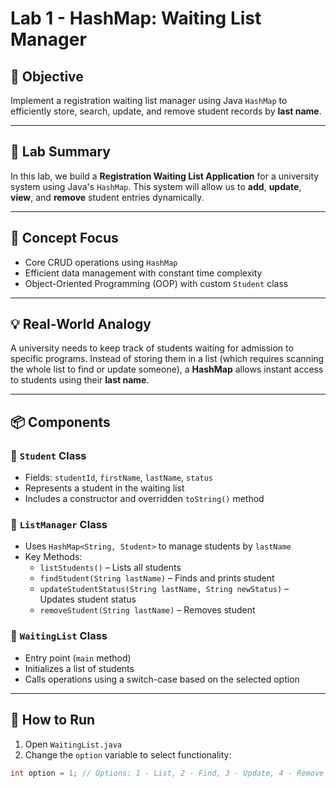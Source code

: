 # Lab 1 - HashMap: Waiting List Manager

## 📌 Objective
Implement a registration waiting list manager using Java `HashMap` to efficiently store, search, update, and remove student records by **last name**.

---

## 🧪 Lab Summary

In this lab, we build a **Registration Waiting List Application** for a university system using Java's `HashMap`. This system will allow us to **add**, **update**, **view**, and **remove** student entries dynamically.

---

## 🧠 Concept Focus

- Core CRUD operations using `HashMap`
- Efficient data management with constant time complexity
- Object-Oriented Programming (OOP) with custom `Student` class

---

## 💡 Real-World Analogy

A university needs to keep track of students waiting for admission to specific programs. Instead of storing them in a list (which requires scanning the whole list to find or update someone), a **HashMap** allows instant access to students using their **last name**.

---

## 📦 Components

### 🔹 `Student` Class
- Fields: `studentId`, `firstName`, `lastName`, `status`
- Represents a student in the waiting list
- Includes a constructor and overridden `toString()` method

### 🔹 `ListManager` Class
- Uses `HashMap<String, Student>` to manage students by `lastName`
- Key Methods:
  - `listStudents()` – Lists all students
  - `findStudent(String lastName)` – Finds and prints student
  - `updateStudentStatus(String lastName, String newStatus)` – Updates student status
  - `removeStudent(String lastName)` – Removes student

### 🔹 `WaitingList` Class
- Entry point (`main` method)
- Initializes a list of students
- Calls operations using a switch-case based on the selected option

---

## 🚀 How to Run

1. Open `WaitingList.java`
2. Change the `option` variable to select functionality:

```java
int option = 1; // Options: 1 - List, 2 - Find, 3 - Update, 4 - Remove
